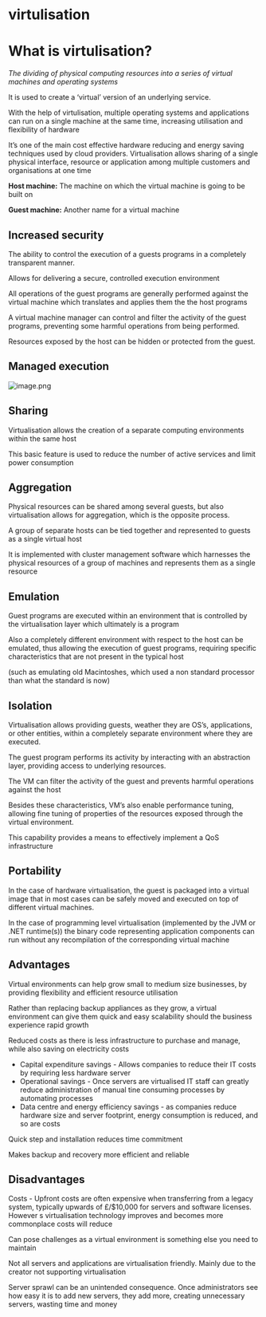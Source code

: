 # virtulisation

# What is virtulisation?

*The dividing of physical computing resources into a series of virtual machines and operating systems*

It is used to create a ‘virtual’ version of an underlying service.

With the help of virtulisation, multiple operating systems and applications can run on a single machine at the same time, increasing utilisation and flexibility of hardware

It’s one of the main cost effective hardware reducing and energy saving techniques used by cloud providers. Virtualisation allows sharing of a single physical interface, resource or application among multiple customers and organisations at one time

**Host machine:** The machine on which the virtual machine is going to be built on

**Guest machine:** Another name for a virtual machine

## Increased security

The ability to control the execution of a guests programs in a completely transparent manner.

Allows for delivering a secure, controlled execution environment

All operations of the guest programs are generally performed against the virtual machine which translates and applies them the the host programs

A virtual machine manager can control and filter the activity of the guest programs, preventing some harmful operations from being performed.

Resources exposed by the host can be hidden or protected from the guest.

## Managed execution

![image.png](Virtualisation%2011953012912780fc8889e0c85455b491/image.png)

## Sharing

Virtualisation allows the creation of a separate computing environments within the same host

This basic feature is used to reduce the number of active services and limit power consumption

## Aggregation

Physical resources can be shared among several guests, but also virtualisation allows for aggregation, which is the opposite process.

A group of separate hosts can be tied together and represented to guests as a single virtual host

It is implemented with cluster management software which harnesses the physical resources of a group of machines and represents them as a single resource

## Emulation

Guest programs are executed within an environment that is controlled by the virtualisation layer which ultimately is a program

Also a completely different environment with respect to the host can be emulated, thus allowing the execution of guest programs, requiring specific characteristics that are not present in the typical host 

(such as emulating old Macintoshes, which used a non standard processor than what the standard is now)

## Isolation

Virtualisation allows providing guests, weather they are OS’s, applications, or other entities, within a completely separate environment where they are executed.

The guest program performs its activity by interacting with an abstraction layer, providing access to underlying resources.

The VM can filter the activity of the guest and prevents harmful operations against the host

Besides these characteristics, VM’s also enable performance tuning, allowing fine tuning of properties of the resources exposed through the virtual environment.

This capability provides a means to effectively implement a QoS infrastructure

## Portability

In the case of hardware virtualisation, the guest is packaged into a virtual image that in most cases can be safely moved and executed on top of different virtual machines.

In the case of programming level virtualisation (implemented by the JVM or .NET runtime(s)) the binary code representing application components can run without any recompilation of the corresponding virtual machine

## Advantages

Virtual environments can help grow small to medium size businesses, by providing flexibility and efficient resource utilisation

Rather than replacing backup appliances as they grow, a virtual environment can give them quick and easy scalability should the business experience rapid growth

Reduced costs as there is less infrastructure to purchase and manage, while also saving on electricity costs

- Capital expenditure savings - Allows companies to reduce their IT costs by requiring less hardware server
- Operational savings - Once servers are virtualised IT staff can greatly reduce administration of manual tine consuming processes by automating processes
- Data centre and energy efficiency savings - as companies reduce hardware size and server footprint, energy consumption is reduced, and so are costs

Quick step and installation reduces time commitment

Makes backup and recovery more efficient and reliable

## Disadvantages

Costs - Upfront costs are often expensive when transferring from a legacy system, typically upwards of £/$10,000 for servers and software licenses. However s virtualisation technology improves and becomes more commonplace costs will reduce

Can pose challenges as a virtual environment is something else you need to maintain

Not all servers and applications are virtualisation friendly. Mainly due to the creator not supporting virtualisation

Server sprawl can be an unintended consequence. Once administrators see how easy it is to add new servers, they add more, creating unnecessary servers, wasting time and money
